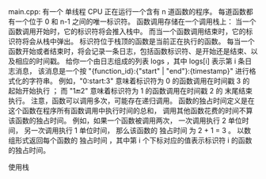 main.cpp:
有一个 单线程 CPU 正在运行一个含有 n 道函数的程序。
每道函数都有一个位于 0 和 n-1 之间的唯一标识符。
函数调用存储在一个调用栈上：
当一个函数调用开始时，它的标识符将会推入栈中。
而当一个函数调用结束时，它的标识符将会从栈中弹出。
标识符位于栈顶的函数是当前正在执行的函数。
每当一个函数开始或者结束时，将会记录一条日志，包括函数标识符、是开始还是结束、以及相应的时间戳。
给你一个由日志组成的列表 logs ，其中 logs[i] 表示第 i 条日志消息，
该消息是一个按 "{function_id}:{"start" | "end"}:{timestamp}" 进行格式化的字符串。
例如，"0:start:3" 意味着标识符为 0 的函数调用在时间戳 3 的 起始开始执行 ；
而 "1:end:2" 意味着标识符为 1 的函数调用在时间戳 2 的 末尾结束执行。
注意，函数可以调用多次，可能存在递归调用。
函数的独占时间定义是在这个函数在程序所有函数调用中执行时间的总和，
调用其他函数花费的时间不算该函数的独占时间。
例如，如果一个函数被调用两次，
一次调用执行 2 单位时间，
另一次调用执行 1 单位时间，
那么该函数的 独占时间 为 2 + 1 = 3 。
以数组形式返回每个函数的 独占时间 ，其中第 i 个下标对应的值表示标识符 i 的函数的独占时间。

使用栈
